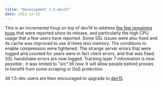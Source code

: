 ```yaml
---
title: "Development 1.5-dev15"
date: 2012-12-12
---
```


This is an incremental fixup on top of dev14 to address [the few remaining bugs](/download/1.5/src/CHANGELOG) that were reported since its release, and particularly the high CPU usage that a few users have reported. Some SSL issues were also fixed and its cache was improved to use 4 times less memory. The conditions to enable compression were tightened. The strange server errors that were logged and counted for years were in fact client errors, and that was fixed. SSL handshake errors are now logged. Tracking layer 7 information is now possible ; it was limited to "src" till now. It will allow people behind proxies to benefit from some scraping or DoS protection.

All 1.5-dev users are then encouraged to upgrade to [dev15](/download/1.5/src/).
